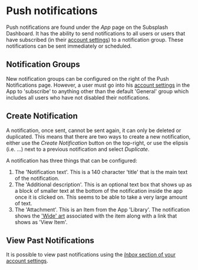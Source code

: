 # Push notifications

Push notifications are found under the *App* page on the Subsplash Dashboard. It has the ability to send notifications to all users or users that have subscribed (in their [account settings](account.md)) to a notification group. These notifications can be sent immediately or scheduled.

## Notification Groups

New notification groups can be configured on the right of the Push Notifications page. However, a user must go into his [account settings](account.md) in the App to 'subscribe' to anything other than the default 'General' group which includes all users who have not disabled their notifications.

## Create Notification

A notification, once sent, cannot be sent again, it can only be deleted or duplicated. This means that there are two ways to create a new notification, either use the *Create Notification* button on the top-right, or use the elipsis (i.e. ...) next to a previous notification and select *Duplicate*.

A notification has three things that can be configured:

1. The 'Notification text'. This is a 140 character 'title' that is the main text of the notification.
2. The 'Additional description'. This is an optional text box that shows up as a block of smaller text at the bottom of the notification inside the app once it is clicked on. This seems to be able to take a very large amount of text.
3. The 'Attachment'. This is an Item from the App 'Library'. The notification shows the ['Wide' art](index.md#library-item-types-and-options) associated with the item along with a link that shows as 'View Item'.

## View Past Notifications

It is possible to view past notifications using the [*Inbox* section of your account settings](account.md#Inbox).
